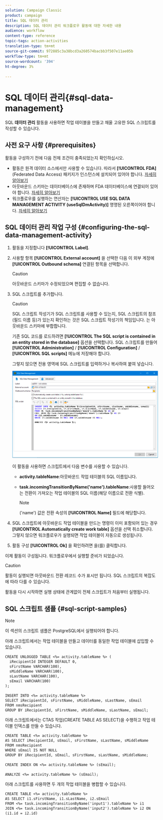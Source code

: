 ```yaml
---
solution: Campaign Classic
product: campaign
title: SQL 데이터 관리
description: SQL 데이터 관리 워크플로우 활동에 대한 자세한 내용
audience: workflow
content-type: reference
topic-tags: action-activities
translation-type: tm+mt
source-git-commit: 972885c3a38bcd3a260574bacbb3f507e11ae05b
workflow-type: tm+mt
source-wordcount: '394'
ht-degree: 3%

---
```



# SQL 데이터 관리{#sql-data-management}

SQL **데이터 관리** 활동을 사용하면 작업 테이블을 만들고 채울 고유한 SQL 스크립트를 작성할 수 있습니다.

## 사전 요구 사항 {#prerequisites}

활동을 구성하기 전에 다음 전제 조건이 충족되었는지 확인하십시오.

* 활동은 원격 데이터 소스에서만 사용할 수 있습니다. 따라서 **[!UICONTROL FDA]** (Federated Data Access) 패키지가 인스턴스에 설치되어 있어야 합니다. [자세히 알아보기](../../installation/using/about-fda.md)
* 아웃바운드 스키마는 데이터베이스에 존재하며 FDA 데이터베이스에 연결되어 있어야 합니다. [자세히 알아보기](../../configuration/using/about-schema-reference.md)
* 워크플로우를 실행하는 연산자는 **[!UICONTROL USE SQL DATA MANAGEMENT ACTIVITY (useSqlDmActivity)]** 명명된 오른쪽이어야 합니다. [자세히 알아보기](../../platform/using/access-management.md#named-rights)

## SQL 데이터 관리 작업 구성 {#configuring-the-sql-data-management-activity}

1. 활동을 지정합니다 **[!UICONTROL Label]**.
1. 사용할 항목 **[!UICONTROL External account]** 을 선택한 다음 이 외부 계정에 **[!UICONTROL Outbound schema]** 연결된 항목을 선택합니다.

   >[!CAUTION]
   >
   >아웃바운드 스키마가 수정되었으며 편집할 수 없습니다.

1. SQL 스크립트를 추가합니다.

   >[!CAUTION]
   >
   >SQL 스크립트 작성기가 SQL 스크립트를 사용할 수 있는지, SQL 스크립트의 참조(필드 이름 등)가 있는지 확인하는 것은 SQL 스크립트 작성기의 책임입니다. 는 아웃바운드 스키마에 부합합니다.

   기존 SQL 코드를 로드하려면 **[!UICONTROL The SQL script is contained in an entity stored in the database]** 옵션을 선택합니다. SQL 스크립트를 만들어 **[!UICONTROL Administration]** / **[!UICONTROL Configuration]** / **[!UICONTROL SQL scripts]** 메뉴에 저장해야 합니다.

   그렇지 않으면 전용 영역에 SQL 스크립트를 입력하거나 복사하여 붙여 넣습니다.

   ![](assets/sql_datamanagement.png)

   이 활동을 사용하면 스크립트에서 다음 변수를 사용할 수 있습니다.

   * **activity.tableName**:아웃바운드 작업 테이블의 SQL 이름입니다.
   * **task.incomingTransitionByName(&#39;name&#39;).tableName**:사용할 들어오는 전환이 가져오는 작업 테이블의 SQL 이름(해당 이름으로 전환 식별).

      >[!NOTE]
      >
      >(&#39;name&#39;) 값은 전환 속성의 **[!UICONTROL Name]** 필드에 해당합니다.

1. SQL 스크립트에 아웃바운드 작업 테이블을 만드는 명령이 이미 포함되어 있는 경우 **[!UICONTROL Automatically create work table]** 옵션을 선택 취소합니다. 그렇지 않으면 워크플로우가 실행되면 작업 테이블이 자동으로 생성됩니다.
1. 활동 구성 **[!UICONTROL Ok]** 을 확인하려면 을(를) 클릭합니다.

이제 활동이 구성됩니다. 워크플로우에서 실행할 준비가 되었습니다.

>[!CAUTION]
>
>활동이 실행되면 아웃바운드 전환 레코드 수가 표시만 됩니다. SQL 스크립트의 복잡도에 따라 다를 수 있습니다.
>  
>활동을 다시 시작하면 실행 상태에 관계없이 전체 스크립트가 처음부터 실행됩니다.

## SQL 스크립트 샘플 {#sql-script-samples}

>[!NOTE]
>
>이 섹션의 스크립트 샘플은 PostgreSQL에서 실행되어야 합니다.

아래 스크립트에서는 작업 테이블을 만들고 데이터를 동일한 작업 테이블에 삽입할 수 있습니다.

```
CREATE UNLOGGED TABLE <%= activity.tableName %> (
  iRecipientId INTEGER DEFAULT 0,
  sFirstName VARCHAR(100),
  sMiddleName VARCHAR(100),
  sLastName VARCHAR(100),
  sEmail VARCHAR(100)
);

INSERT INTO <%= activity.tableName %>
SELECT iRecipientId, sFirstName, sMiddleName, sLastName, sEmail
FROM nmsRecipient
GROUP BY iRecipientId, sFirstName, sMiddleName, sLastName, sEmail;
```

아래 스크립트에서는 CTAS 작업(CREATE TABLE AS SELECT)을 수행하고 작업 테이블 인덱스를 만들 수 있습니다.

```
CREATE TABLE <%= activity.tableName %>
AS SELECT iRecipientId, sEmail, sFirstName, sLastName, sMiddleName
FROM nmsRecipient
WHERE sEmail IS NOT NULL
GROUP BY iRecipientId, sEmail, sFirstName, sLastName, sMiddleName;

CREATE INDEX ON <%= activity.tableName %> (sEmail);

ANALYZE <%= activity.tableName %> (sEmail);
```

아래 스크립트를 사용하면 두 개의 작업 테이블을 병합할 수 있습니다.

```
CREATE TABLE <%= activity.tableName %>
AS SELECT i1.sFirstName, i1.sLastName, i2.sEmail
FROM <%= task.incomingTransitionByName('input1').tableName %> i1
JOIN <%= task.incomingTransitionByName('input2').tableName %> i2 ON (i1.id = i2.id)
```

